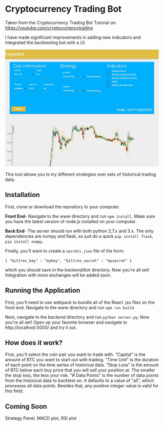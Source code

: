 # Cryptocurrency Trading Bot

Taken from the Cryptocurrency Trading Bot Tutorial on: https://youtube.com/cryptocurrencytrading

I have made significant improvements in adding new indicators and integrated the backtesting bot with a UI.

![Alt text](/cryptobot.jpg "The dashboard")

This tool allows you to try different strategies over sets of historical trading data.

## Installation

First, clone or download the repository to your computer.

**Front End**- Navigate to the *www* directory and run `npm install`. Make sure you have the latest version of node.js installed on your computer.

**Back End**- The server should run with both python 2.7.x and 3.x. The only dependencies are numpy and flask, so just do a quick `pip install flask`, `pip install numpy`.

Finally, you'll want to create a `secrets.json` file of the form:

``
{
   "bittrex_key" : "mykey",
   "bittrex_secret" : "mysecret"
}
``

which you should save in the *backend/bot* directory. Now you're all set! Integration with more exchanges will be added soon.

## Running the Application

First, you'll need to use webpack to bundle all of the React .jsx files on the front end. Navigate to the *www* directory and run `npm run build`.

Next, navigate to the *backend* directory and run `python server.py`. Now you're all set! Open up your favorite browser and navigate to http://localhost:5000/ and try it out.

## How does it work?

First, you'll select the coin pair you want to trade with. 
"Capital" is the amount of BTC you want to start out with trading.
"Time Unit" is the duration of each point on the time series of historical data.
"Stop Loss" is the amount of BTC below each buy price that you will sell your position at. The smaller the stop loss, the less your risk.
"# Data Points" is the number of data points from the historical data to backtest on. It defaults to a value of "all", which processes all data points. Besides that, any positive integer value is valid for this field.

## Coming Soon

Strategy Panel, MACD plot, RSI plot

